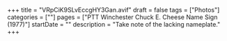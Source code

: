 +++
title = "VRpCiK9SLvEccgHY3Gan.avif"
draft = false
tags = ["Photos"]
categories = [""]
pages = ["PTT Winchester Chuck E. Cheese Name Sign (1977)"]
startDate = ""
description = "Take note of the lacking nameplate."
+++
